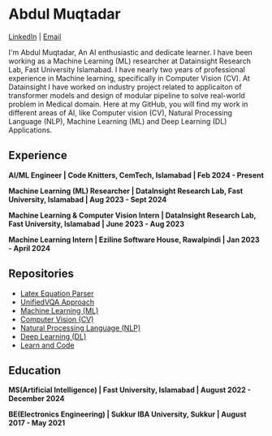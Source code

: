 # Abdul Muqtadar


[LinkedIn](https://www.linkedin.com/in/abdul-muqtadir-0bab81170/) | [Email](mailto:amuqtadirch@gmail.com)

I'm Abdul Muqtadar, An AI enthusiastic and dedicate learner. I have been working as a Machine Learning (ML) researcher at Datainsight Research Lab, Fast University Islamabad. I have nearly two years of professional experience in Machine learning, specifically in Computer Vision (CV). At Datainsight I have worked on industry project related to applicaiton of transformer models and design of modular pipeline to solve real-world problem in Medical domain. Here at my GitHub, you will find my work in different areas of AI, like Computer vision (CV), Natural Processing Language (NLP), Machine Learning (ML) and Deep Learning (DL) Applications.

## Experience
**AI/ML Engineer | Code Knitters, CemTech, Islamabad | Feb 2024 - Present**

**Machine Learning (ML) Researcher | DataInsight Research Lab, Fast University, Islamabad | Aug 2023 - Sept 2024**

**Machine Learning & Computer Vision Intern | DataInsight Research Lab, Fast University, Islamabad | June 2023 - Aug 2023**

**Machine Learning Intern | Eziline Software House, Rawalpindi | Jan 2023 - April 2024**


## Repositories

- [Latex Equation Parser](https://github.com/AbdulDD/Latex-Equation-Parser)
- [UnifiedVQA Approach](https://github.com/AbdulDD/UnifiedVQA)
- [Machine Learning (ML)](https://github.com/AbdulDD/Machine-Learning-portfolio)
- [Computer Vision (CV)](https://github.com/AbdulDD/Computer-Vision)
- [Natural Processing Language (NLP)](https://github.com/AbdulDD/NLP_Portfolio)
- [Deep Learning (DL)](https://github.com/AbdulDD/Deep-Learning-Portfolio)
- [Learn and Code](https://github.com/AbdulDD/Learn-Pytorch)


## Education
**MS(Artificial Intelligence) | Fast University, Islamabad | August 2022 - December 2024**

**BE(Electronics Engineering) | Sukkur IBA University, Sukkur | August 2017 - May 2021**

